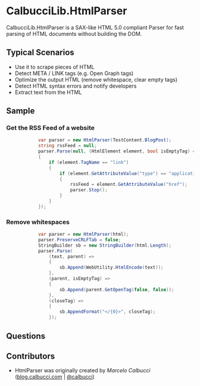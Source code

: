# CalbucciLib.HtmlParser

CalbucciLib.HtmlParser is a SAX-like HTML 5.0 compliant Parser for fast parsing of HTML documents without building the DOM.


## Typical Scenarios
- Use it to scrape pieces of HTML
- Detect META / LINK tags (e.g. Open Graph tags)
- Optimize the output HTML (remove whitespace, clear empty tags)
- Detect HTML syntax errors and notify developers
- Extract text from the HTML


## Sample

### Get the RSS Feed of a website

```csharp
			var parser = new HtmlParser(TestContent.BlogPost);
			string rssFeed = null;
			parser.Parse(null, (HtmlElement element, bool isEmptyTag) =>
			{
				if (element.TagName == "link")
				{
					if (element.GetAttributeValue("type") == "application/rss+xml")
					{
						rssFeed = element.GetAttributeValue("href");
						parser.Stop();
					}
				}
			});
```

### Remove whitespaces

```csharp
			var parser = new HtmlParser(html);
			parser.PreserveCRLFTab = false;
			StringBuilder sb = new StringBuilder(html.Length);
			parser.Parse(
				(text, parent) =>
				{
					sb.Append(WebUtility.HtmlEncode(text));
				},
				(parent, isEmptyTag) =>
				{
					sb.Append(parent.GetOpenTag(false, false));
				},
				(closeTag) =>
				{
					sb.AppendFormat("</{0}>", closeTag);
				});
```



## Questions



## Contributors

- HtmlParser was originally created by *Marcelo Calbucci* ([blog.calbucci.com](http://blog.calbucci.com) | [@calbucci](http://twitter.com/calbucci))
